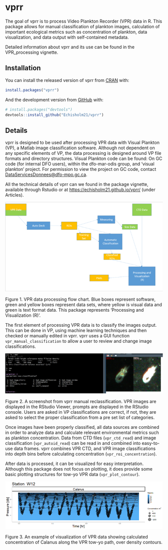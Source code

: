 
<!-- README.md is generated from README.Rmd. Please edit that file -->

# vprr

<!-- badges: start -->

<!-- badges: end -->

The goal of vprr is to process Video Plankton Recorder (VPR) data in R.
This package allows for manual classification of plankton images,
calculation of important ecological metrics such as concentration of
plankton, data visualization, and data output with self-contained
metadata.

Detailed information about vprr and its use can be found in the
VPR\_processing vignette.

## Installation

You can install the released version of vprr from
[CRAN](https://CRAN.R-project.org) with:

``` r
install.packages("vprr")
```

And the development version from [GitHub](https://github.com/) with:

``` r
# install.packages("devtools")
devtools::install_github("Echisholm21/vprr")
```

## Details

vprr is designed to be used after processing VPR data with Visual
Plankton (VP), a Matlab image classification software. Although not
dependent on any specific elements of VP, the data processing is
designed around VP file formats and directory structures. Visual
Plankton code can be found: On GC code (for internal DFO users), within
the dfo-mar-odis group, and ‘visual plankton’ project. For permission to
view the project on GC code, contact
<DataServicesDonnees@dfo-mpo.gc.ca>.

All the technical details of vprr can we found in the package vignette,
available through Rstudio or at <https://echisholm21.github.io/vprr/>
(under Articles).

![](vignettes/vp_flowchart.png)

Figure 1. VPR data processing flow chart. Blue boxes represent software,
green and yellow boxes represent data sets, where yellow is visual data
and green is text format data. This package represents ‘Processing and
Visualization (R)’.

The first element of processing VPR data is to classify the images
output. This can be done in VP, using machine learning techniques and
then checked or manually edited in vprr. vprr uses a GUI function
`vpr_manual_classification` to allow a user to review and change image
classifications.

![](vignettes/clf_check_3.png)

Figure 2. A screenshot from vprr manual reclassification. VPR images are
displayed in the RStudio Viewer, prompts are displayed in the RStudio
console. Users are asked in VP classifications are correct, if not, they
are asked to select the proper classification from a pre set list of
categories.

Once images have been properly classified, all data sources are combined
in order to analyze data and calculate relevant environmental metrics
such as plankton concentration. Data from CTD files (`vpr_ctd_read`) and
image classification (`vpr_autoid_read`) can be read in and combined
into easy-to-use data frames. vprr combines VPR CTD, and VPR image
classifications into depth bins before calculating concentration
(`vpr_roi_concentration`).

After data is processed, it can be visualized for easy interpretation.
Although this package does not focus on plotting, it does provide some
basic plotting structures for tow-yo VPR data (`vpr_plot_contour`).

![](vignettes/conPlot_cal_dens.png)

Figure 3. An example of visualization of VPR data showing calculated
concentration of Calanus along the VPR tow-yo path, over density
contours.

